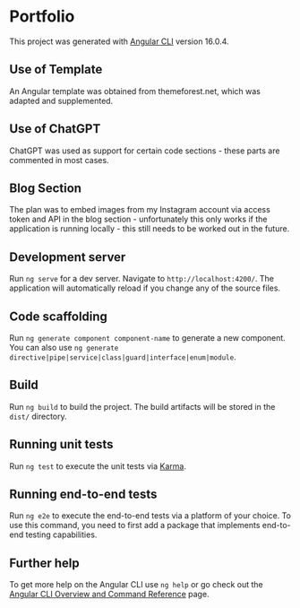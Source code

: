 # Portfolio

This project was generated with [Angular CLI](https://github.com/angular/angular-cli) version 16.0.4.

## Use of Template

An Angular template was obtained from themeforest.net, which was adapted and supplemented.

## Use of ChatGPT

ChatGPT was used as support for certain code sections - these parts are commented in most cases.

## Blog Section

The plan was to embed images from my Instagram account via access token and API in the blog section - unfortunately this only works if the application is running locally - this still needs to be worked out in the future.

## Development server

Run `ng serve` for a dev server. Navigate to `http://localhost:4200/`. The application will automatically reload if you change any of the source files.

## Code scaffolding

Run `ng generate component component-name` to generate a new component. You can also use `ng generate directive|pipe|service|class|guard|interface|enum|module`.

## Build

Run `ng build` to build the project. The build artifacts will be stored in the `dist/` directory.

## Running unit tests

Run `ng test` to execute the unit tests via [Karma](https://karma-runner.github.io).

## Running end-to-end tests

Run `ng e2e` to execute the end-to-end tests via a platform of your choice. To use this command, you need to first add a package that implements end-to-end testing capabilities.

## Further help

To get more help on the Angular CLI use `ng help` or go check out the [Angular CLI Overview and Command Reference](https://angular.io/cli) page.
